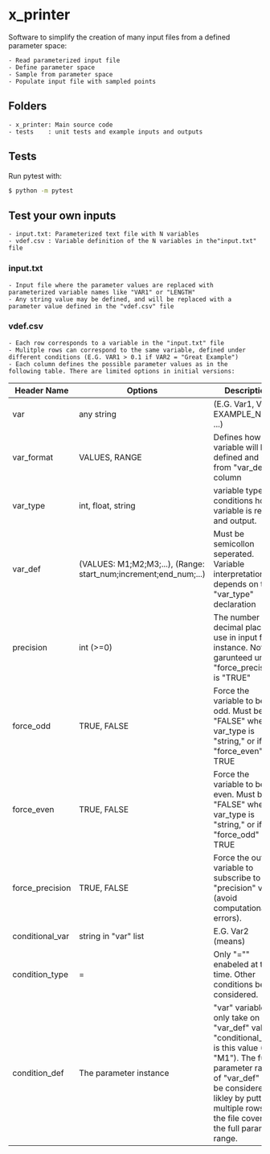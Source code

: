 # x_printer

Software to simplify the creation of many input files from a defined parameter space:
```
- Read parameterized input file
- Define parameter space 
- Sample from parameter space 
- Populate input file with sampled points 
```

## Folders
```
- x_printer: Main source code 
- tests    : unit tests and example inputs and outputs 
```

## Tests
Run pytest with:
```bash
$ python -m pytest
```

## Test your own inputs
```
- input.txt: Parameterized text file with N variables 
- vdef.csv : Variable definition of the N variables in the"input.txt" file 
```
### input.txt
```
- Input file where the parameter values are replaced with parameterized variable names like "VAR1" or "LENGTH"  
- Any string value may be defined, and will be replaced with a parameter value defined in the "vdef.csv" file 
```
### vdef.csv
```
- Each row corresponds to a variable in the "input.txt" file
- Mulitple rows can correspond to the same variable, defined under different conditions (E.G. VAR1 > 0.1 if VAR2 = "Great Example") 
- Each column defines the possible parameter values as in the following table. There are limited options in initial versions: 
```

| Header Name | Options | Description|
|----------------------|-----------------------------------------------------------------------------------------------|-----------------------------------------------------------------------------------------------|
| var             | any string | (E.G. Var1, Var2, EXAMPLE_NAME, ...) |
| var_format      | VALUES, RANGE | Defines how the variable will be defined and read from "var_def" column |
| var_type        | int, float, string | variable type, conditions how variable is read in and output. |
| var_def         | (VALUES: M1;M2;M3;...), (Range: start_num;increment;end_num;...)|Must be semicollon seperated. Variable interpretation depends on the "var_type" declaration|
| precision       | int (>=0)   | The number of decimal places to use in input file instance. Not garunteed unless "force_precision" is "TRUE"|
| force_odd       | TRUE, FALSE | Force the variable to be odd. Must be "FALSE" when var_type is "string," or if "force_even" is TRUE|
| force_even      | TRUE, FALSE | Force the variable to be even. Must be "FALSE" when var_type is "string," or if "force_odd" is TRUE |
| force_precision | TRUE, FALSE | Force the output variable to subscribe to the "precision" value (avoid computational errors). |
| conditional_var | string in "var" list | E.G. Var2 (means) |
| condition_type  | =                    | Only "="" enabeled at this time. Other conditions being considered. |
| condition_def   | The parameter instance | "var" variable will only take on the "var_def" value if "conditional_var" is this value (E.G. "M1"). The full parameter range of "var_def" must be considered, likley by putting multiple rows in the file covering the full parameter range.  |

